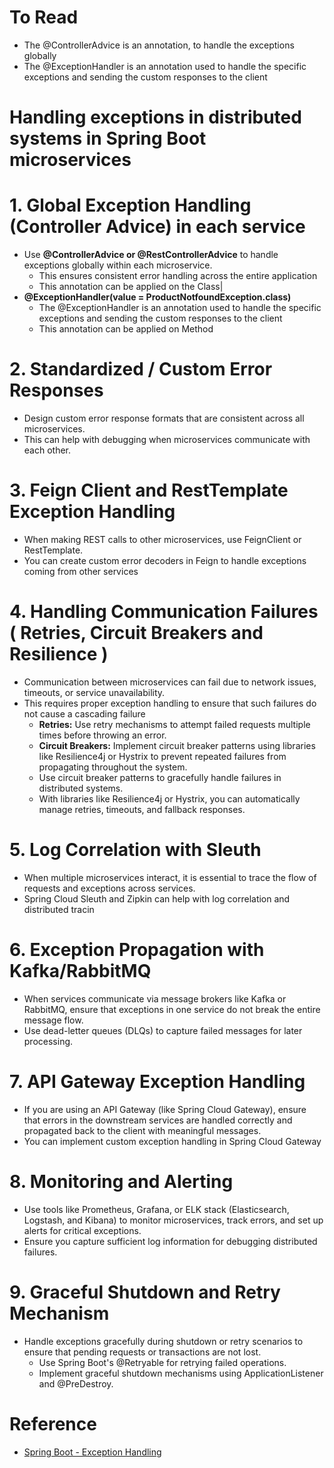 # To Read
* The @ControllerAdvice is an annotation, to handle the exceptions globally
* The @ExceptionHandler is an annotation used to handle the specific exceptions and sending the custom responses to the client

# Handling exceptions in distributed systems in Spring Boot microservices
# 1. Global Exception Handling (Controller Advice) in each service
* Use **@ControllerAdvice or @RestControllerAdvice** to handle exceptions globally within each microservice.
  * This ensures consistent error handling across the entire application
  * This annotation can be applied on the Class|
* **@ExceptionHandler(value = ProductNotfoundException.class)**
  * The @ExceptionHandler is an annotation used to handle the specific exceptions and sending the custom responses to the client
  * This annotation can be applied on Method
# 2. Standardized / Custom  Error Responses
* Design custom error response formats that are consistent across all microservices.
* This can help with debugging when microservices communicate with each other.
# 3. Feign Client and RestTemplate Exception Handling
* When making REST calls to other microservices, use FeignClient or RestTemplate.
* You can create custom error decoders in Feign to handle exceptions coming from other services
# 4. Handling Communication Failures ( Retries, Circuit Breakers and Resilience ) 
* Communication between microservices can fail due to network issues, timeouts, or service unavailability.
* This requires proper exception handling to ensure that such failures do not cause a cascading failure
  * **Retries:** Use retry mechanisms to attempt failed requests multiple times before throwing an error.
  * **Circuit Breakers:** Implement circuit breaker patterns using libraries like Resilience4j or Hystrix to prevent repeated failures from propagating throughout the system.
  * Use circuit breaker patterns to gracefully handle failures in distributed systems.
  * With libraries like Resilience4j or Hystrix, you can automatically manage retries, timeouts, and fallback responses.
# 5. Log Correlation with Sleuth
* When multiple microservices interact, it is essential to trace the flow of requests and exceptions across services.
* Spring Cloud Sleuth and Zipkin can help with log correlation and distributed tracin
# 6. Exception Propagation with Kafka/RabbitMQ
* When services communicate via message brokers like Kafka or RabbitMQ, ensure that exceptions in one service do not break the entire message flow.
* Use dead-letter queues (DLQs) to capture failed messages for later processing.
# 7. API Gateway Exception Handling
* If you are using an API Gateway (like Spring Cloud Gateway), ensure that errors in the downstream services are handled correctly and propagated back to the client with meaningful messages.
* You can implement custom exception handling in Spring Cloud Gateway
# 8. Monitoring and Alerting
* Use tools like Prometheus, Grafana, or ELK stack (Elasticsearch, Logstash, and Kibana) to monitor microservices, track errors, and set up alerts for critical exceptions.
* Ensure you capture sufficient log information for debugging distributed failures.
# 9. Graceful Shutdown and Retry Mechanism
* Handle exceptions gracefully during shutdown or retry scenarios to ensure that pending requests or transactions are not lost.
  * Use Spring Boot's @Retryable for retrying failed operations.
  * Implement graceful shutdown mechanisms using ApplicationListener and @PreDestroy.

# Reference
* [Spring Boot - Exception Handling](https://www.tutorialspoint.com/spring_boot/spring_boot_exception_handling.htm#:~:text=The%20Controller%20Advice%20class%20to,methods%20in%20this%20class%20file.&text=The%20Product%20Service%20API%20controller,it%20throws%20the%20ProductNotFoundException%20class.)

